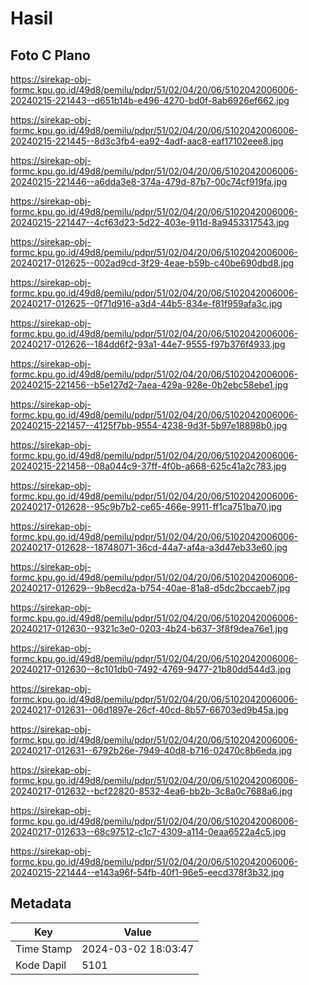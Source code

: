# Hasil

## Foto C Plano

https://sirekap-obj-formc.kpu.go.id/49d8/pemilu/pdpr/51/02/04/20/06/5102042006006-20240215-221443--d651b14b-e496-4270-bd0f-8ab6926ef662.jpg

https://sirekap-obj-formc.kpu.go.id/49d8/pemilu/pdpr/51/02/04/20/06/5102042006006-20240215-221445--8d3c3fb4-ea92-4adf-aac8-eaf17102eee8.jpg

https://sirekap-obj-formc.kpu.go.id/49d8/pemilu/pdpr/51/02/04/20/06/5102042006006-20240215-221446--a6dda3e8-374a-479d-87b7-00c74cf919fa.jpg

https://sirekap-obj-formc.kpu.go.id/49d8/pemilu/pdpr/51/02/04/20/06/5102042006006-20240215-221447--4cf63d23-5d22-403e-911d-8a9453317543.jpg

https://sirekap-obj-formc.kpu.go.id/49d8/pemilu/pdpr/51/02/04/20/06/5102042006006-20240217-012625--002ad9cd-3f29-4eae-b59b-c40be690dbd8.jpg

https://sirekap-obj-formc.kpu.go.id/49d8/pemilu/pdpr/51/02/04/20/06/5102042006006-20240217-012625--0f71d916-a3d4-44b5-834e-f81f959afa3c.jpg

https://sirekap-obj-formc.kpu.go.id/49d8/pemilu/pdpr/51/02/04/20/06/5102042006006-20240217-012626--184dd6f2-93a1-44e7-9555-f97b376f4933.jpg

https://sirekap-obj-formc.kpu.go.id/49d8/pemilu/pdpr/51/02/04/20/06/5102042006006-20240215-221456--b5e127d2-7aea-429a-928e-0b2ebc58ebe1.jpg

https://sirekap-obj-formc.kpu.go.id/49d8/pemilu/pdpr/51/02/04/20/06/5102042006006-20240215-221457--4125f7bb-9554-4238-9d3f-5b97e18898b0.jpg

https://sirekap-obj-formc.kpu.go.id/49d8/pemilu/pdpr/51/02/04/20/06/5102042006006-20240215-221458--08a044c9-37ff-4f0b-a668-625c41a2c783.jpg

https://sirekap-obj-formc.kpu.go.id/49d8/pemilu/pdpr/51/02/04/20/06/5102042006006-20240217-012628--95c9b7b2-ce65-466e-9911-ff1ca751ba70.jpg

https://sirekap-obj-formc.kpu.go.id/49d8/pemilu/pdpr/51/02/04/20/06/5102042006006-20240217-012628--18748071-36cd-44a7-af4a-a3d47eb33e60.jpg

https://sirekap-obj-formc.kpu.go.id/49d8/pemilu/pdpr/51/02/04/20/06/5102042006006-20240217-012629--9b8ecd2a-b754-40ae-81a8-d5dc2bccaeb7.jpg

https://sirekap-obj-formc.kpu.go.id/49d8/pemilu/pdpr/51/02/04/20/06/5102042006006-20240217-012630--9321c3e0-0203-4b24-b637-3f8f9dea76e1.jpg

https://sirekap-obj-formc.kpu.go.id/49d8/pemilu/pdpr/51/02/04/20/06/5102042006006-20240217-012630--8c101db0-7492-4769-9477-21b80dd544d3.jpg

https://sirekap-obj-formc.kpu.go.id/49d8/pemilu/pdpr/51/02/04/20/06/5102042006006-20240217-012631--06d1897e-26cf-40cd-8b57-66703ed9b45a.jpg

https://sirekap-obj-formc.kpu.go.id/49d8/pemilu/pdpr/51/02/04/20/06/5102042006006-20240217-012631--6792b26e-7949-40d8-b716-02470c8b6eda.jpg

https://sirekap-obj-formc.kpu.go.id/49d8/pemilu/pdpr/51/02/04/20/06/5102042006006-20240217-012632--bcf22820-8532-4ea6-bb2b-3c8a0c7688a6.jpg

https://sirekap-obj-formc.kpu.go.id/49d8/pemilu/pdpr/51/02/04/20/06/5102042006006-20240217-012633--68c97512-c1c7-4309-a114-0eaa6522a4c5.jpg

https://sirekap-obj-formc.kpu.go.id/49d8/pemilu/pdpr/51/02/04/20/06/5102042006006-20240215-221444--e143a96f-54fb-40f1-96e5-eecd378f3b32.jpg


## Metadata

| Key        | Value               |
| ---------- | ------------------- |
| Time Stamp | 2024-03-02 18:03:47 |
| Kode Dapil | 5101                |



